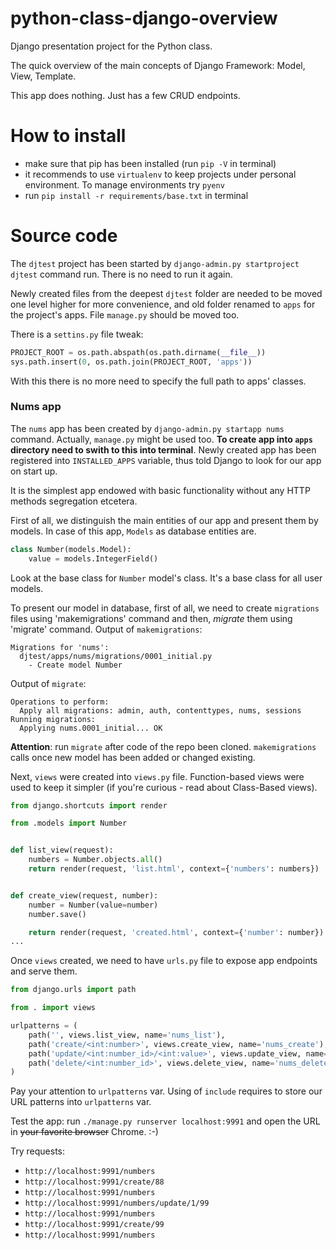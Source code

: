 # python-class-django-overview
Django presentation project for the Python class.

The quick overview of the main concepts of Django Framework: Model, View, Template.

This app does nothing. Just has a few CRUD endpoints.

# How to install
 - make sure that pip has been installed (run `pip -V` in terminal)
 - it recommends to use `virtualenv` to keep projects under personal environment. To manage environments try `pyenv`
 - run `pip install -r requirements/base.txt` in terminal

 # Source code
 The `djtest` project has been started by `django-admin.py startproject djtest` command run. There is no need to run it again.

 Newly created files from the deepest `djtest` folder are needed to be moved one level higher for more convenience, and old folder renamed to `apps` for the project's apps. File `manage.py` should be moved too.

 There is a `settins.py` file tweak:

 ```python
PROJECT_ROOT = os.path.abspath(os.path.dirname(__file__))
sys.path.insert(0, os.path.join(PROJECT_ROOT, 'apps'))
```
With this there is no more need to specify the full path to apps' classes.

### Nums app
The `nums` app has been created by `django-admin.py startapp nums` command. Actually, `manage.py` might be used too.
**To create app into `apps` directory need to swith to this into terminal**. Newly created app has been registered into `INSTALLED_APPS` variable, thus told
Django to look for our app on start up.

It is the simplest app endowed with basic functionality without any HTTP methods segregation etcetera.

First of all, we distinguish the main entities of our app and present them by models. In case of this app, `Models` as database entities are.

```python
class Number(models.Model):
    value = models.IntegerField()
```

Look at the base class for `Number` model's class. It's a base class for all user models.

To present our model in database, first of all, we need to create `migrations` files using 'makemigrations' command and then, *migrate* them using 'migrate' command.
Output of `makemigrations`:

```
Migrations for 'nums':
  djtest/apps/nums/migrations/0001_initial.py
    - Create model Number
```

Output of `migrate`:

```
Operations to perform:
  Apply all migrations: admin, auth, contenttypes, nums, sessions
Running migrations:
  Applying nums.0001_initial... OK
```

**Attention**: run `migrate` after code of the repo been cloned.
`makemigrations` calls once new model has been added or changed existing.

Next, `views` were created into `views.py` file. Function-based views were used to keep it simpler (if you're curious - read about Class-Based views).

```python
from django.shortcuts import render

from .models import Number


def list_view(request):
    numbers = Number.objects.all()
    return render(request, 'list.html', context={'numbers': numbers})


def create_view(request, number):
    number = Number(value=number)
    number.save()

    return render(request, 'created.html', context={'number': number})
...
```

Once `views` created, we need to have `urls.py` file to expose app endpoints and serve them.

```python
from django.urls import path

from . import views

urlpatterns = (
    path('', views.list_view, name='nums_list'),
    path('create/<int:number>', views.create_view, name='nums_create'),
    path('update/<int:number_id>/<int:value>', views.update_view, name='nums_update'),
    path('delete/<int:number_id>', views.delete_view, name='nums_delete'),
)
```

Pay your attention to `urlpatterns` var. Using of `include` requires to store our URL patterns into `urlpatterns` var.

Test the app: run `./manage.py runserver localhost:9991` and open the URL in ~~your favorite browser~~ Chrome. :-)

Try requests:
 - `http://localhost:9991/numbers`
 - `http://localhost:9991/create/88`
 - `http://localhost:9991/numbers`
 - `http://localhost:9991/numbers/update/1/99`
 - `http://localhost:9991/numbers`
 - `http://localhost:9991/create/99`
 - `http://localhost:9991/numbers`

